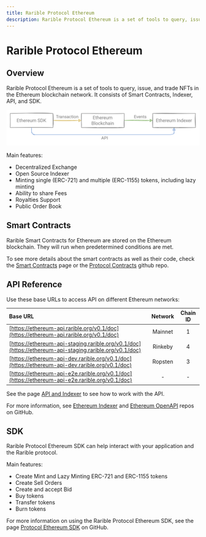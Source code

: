 ```yaml
---
title: Rarible Protocol Ethereum
description: Rarible Protocol Ethereum is a set of tools to query, issue, and trade NFTs in the Ethereum blockchain network
---
```


# Rarible Protocol Ethereum

## Overview

Rarible Protocol Ethereum is a set of tools to query, issue, and trade NFTs in the Ethereum blockchain network. It consists of Smart Contracts, Indexer, API, and SDK.

![](img/eth_1.png)

Main features:

* Decentralized Exchange
* Open Source Indexer
* Minting single (ERC-721) and multiple (ERC-1155) tokens, including lazy minting
* Ability to share Fees
* Royalties Support
* Public Order Book

## Smart Contracts

Rarible Smart Contracts for Ethereum are stored on the Ethereum blockchain. They will run when predetermined conditions are met.

To see more details about the smart contracts as well as their code, check the [Smart Contracts](smart-contracts/smart-contracts.md) page or the [Protocol Contracts](https://github.com/rarible/protocol-contracts) github repo.

## API Reference

Use these base URLs to access API on different Ethereum networks:

| Base URL | Network | Chain ID |
| :--- |:----:|:----:|
| [https://ethereum-api.rarible.org/v0.1/doc](https://ethereum-api.rarible.org/v0.1/doc) | Mainnet | 1 |
| [https://ethereum-api-staging.rarible.org/v0.1/doc](https://ethereum-api-staging.rarible.org/v0.1/doc) | Rinkeby | 4 |
| [https://ethereum-api-dev.rarible.org/v0.1/doc](https://ethereum-api-dev.rarible.org/v0.1/doc) | Ropsten | 3 |
| [https://ethereum-api-e2e.rarible.org/v0.1/doc](https://ethereum-api-e2e.rarible.org/v0.1/doc) | - | - |

See the page [API and Indexer](api/ethereum-api-indexer.md) to see how to work with the API.

For more information, see [Ethereum Indexer](https://github.com/rarible/ethereum-indexer) and [Ethereum OpenAPI](https://github.com/rarible/ethereum-openapi) repos on GitHub.

## SDK

Rarible Protocol Ethereum SDK can help interact with your application and the Rarible protocol.

Main features:

* Create Mint and Lazy Minting ERC-721 and ERC-1155 tokens
* Create Sell Orders
* Create and accept Bid
* Buy tokens
* Transfer tokens
* Burn tokens

For more information on using the Rarible Protocol Ethereum SDK, see the page [Protocol Ethereum SDK](https://github.com/rarible/protocol-ethereum-sdk) on GitHub.
